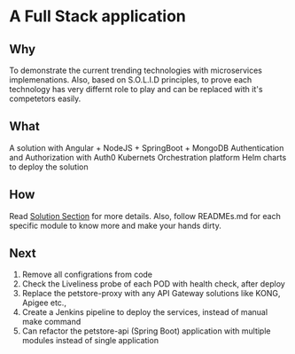 # A Full Stack application 

## Why
To demonstrate the current trending technologies with microservices implemenations. Also, based on S.O.L.I.D principles, to prove each technology has very differnt role to play and can be replaced with it's competetors easily.

## What

A solution with Angular + NodeJS + SpringBoot + MongoDB
Authentication and Authorization with Auth0
Kubernets Orchestration platform
Helm charts to deploy the solution

## How
Read [Solution Section] for more details. Also, follow READMEs.md for each specific module to know more and make your hands dirty.

[Solution Section]: <solution/README.md>

## Next

1. Remove all configrations from code 
2. Check the Liveliness probe of each POD with health check, after deploy
2. Replace the petstore-proxy with any API Gateway solutions like KONG, Apigee etc.,
3. Create a Jenkins pipeline to deploy the services, instead of manual make command
4. Can refactor the petstore-api (Spring Boot) application with multiple modules instead of single application



